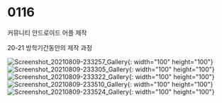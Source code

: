 # 0116
커뮤니티 안드로이드 어플 제작

20-21 방학기간동안의 제작 과정

![Screenshot_20210809-233257_Gallery](https://user-images.githubusercontent.com/75655047/128724187-6c41165d-9c6c-48ff-a131-c151253f0eef.jpg){: width="100" height="100"}
![Screenshot_20210809-233305_Gallery](https://user-images.githubusercontent.com/75655047/128724193-cf6782b5-9e99-4f92-8f31-cc97b9eddc90.jpg){: width="100" height="100"}
![Screenshot_20210809-233322_Gallery](https://user-images.githubusercontent.com/75655047/128724203-9de64718-ffc3-43d6-81c2-3f9abcfde75b.jpg){: width="100" height="100"}
![Screenshot_20210809-233510_Gallery](https://user-images.githubusercontent.com/75655047/128724239-50b56fda-5772-43a0-81c9-de983a2338ed.jpg){: width="100" height="100"}
![Screenshot_20210809-233524_Gallery](https://user-images.githubusercontent.com/75655047/128724247-89843096-45ae-41db-89da-51c8a95914a7.jpg){: width="100" height="100"}
